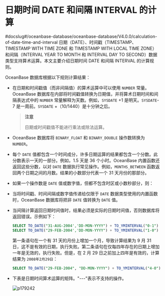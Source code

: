 日期时间 DATE 和间隔 INTERVAL 的计算 
===============================================
#docslug#/oceanbase-database/oceanbase-database/V4.0.0/calculation-of-date-time-and-interval
日期（DATE）、时间戳（TIMESTAMP、TIMESTAMP WITH TIME ZONE 和 TIMESTAMP WITH LOCAL TIME ZONE）和间隔（INTERVAL YEAR TO MONTH 和 INTERVAL DAY TO SECOND）数据类型支持算术运算。本文主要介绍日期时间 DATE 和间隔 INTERVAL 的计算规则。

OceanBase 数据库根据以下规则计算结果：

* 在日期和时间戳值（而非间隔值）的算术运算中可以使用 `NUMBER` 常量。OceanBase 数据库在内部将时间戳值转换为日期值，并将算术日期时间和间隔表达式中的 `NUMBER` 常量解释为天数。例如，`SYSDATE` +1 是明天。`SYSDATE`-7 是一周前。`SYSDATE` +（10/1440）是十分钟之后。

  >**注意**
  >
  >日期或时间戳值不能进行乘法或除法运算。
  

* OceanBase 数据库将 `BINARY_FLOAT` 和 `BINARY_DOUBLE` 操作数转换为 `NUMBER`。

  

* 每个 `DATE` 值都包含一个时间成分，许多日期运算的结果都包含一个分数。此分数表示一天的一部分。例如，1.5 天是 36 个小时。OceanBase 内置函数还返回这些分数，以对 `DATE` 数据执行常见操作。例如，`MONTHS_BETWEEN` 函数返回两个日期之间的月数。结果的小数部分代表一个 31 天月份的那部分。

  

* 如果一个操作数是 `DATE` 值或数字值，但都不包含时区或小数秒部分，则：

  




* 当将时间戳、时间间隔或数字值传递给仅限于 `DATE` 数据类型使用的内置函数时，OceanBase 数据库将把非 `DATE` 值转换为 `DATE` 值。

  

* 当间隔计算返回日期时间值时，结果必须是实际的日期时间值，否则数据库将返回错误。示例如下：

  ```sql
  SELECT TO_DATE("31-AUG-2004','DD-MON-YYYY") + TO_YMINTERVAL("0-1") FROM DUAL;
  SELECT TO_DATE("29-FEB-2004','DD-MON-YYYY") + TO_YMINTERVAL("1-0") FROM DUAL;
  ```

  

  第一条语句在一个有 31 天的月份上增加一个月，导致计算结果为 9 月 31 日，这不是有效的日期，执行失败。第二条语句在仅每四年存在的日期上增加一年是无效的，执行失败。但是，在 2 月 29 日之前加上四年是有效的，计算结果为 `2008年2月29日`：

  ```sql
  SELECT TO_DATE("29-FEB-2004", "DD-MON-YYYY") + TO_YMINTERVAL("4-0") FROM DUAL;
  ```

  


* 下表是日期时间算术运算的矩阵。"---"表示不支持的操作。

  ![p179242](https://help-static-aliyun-doc.aliyuncs.com/assets/img/zh-CN/7110319361/p367602.png)
  



